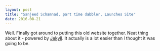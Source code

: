 ```yaml
---
layout: post
title: "Sanjeed Schamnad, part time dabbler, Launches Site"
date: 2016-08-21
---
```


Well. Finally got around to putting this old website together. Neat thing about it - powered by [Jekyll](http://jekyllrb.com).
It actually is a lot easier than I thought it was going to be.
